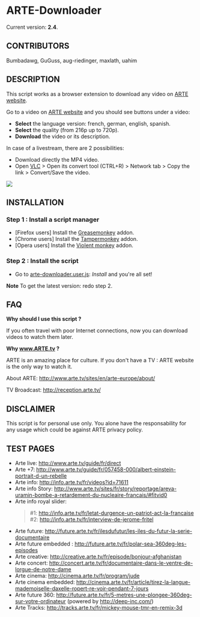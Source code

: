 ARTE-Downloader
=================

Current version: **2.4**.

CONTRIBUTORS
-----------

Bumbadawg, GuGuss, aug-riedinger, maxlath, uahim

DESCRIPTION
-----------

This script works as a browser extension to download any video on [ARTE website](http://www.arte.tv/).

Go to a video on [ARTE website](http://www.arte.tv/) and you should see buttons under a video:

* **Select** the language version: french, german, english, spanish.
* **Select** the quality (from 216p up to 720p).
* **Download** the video or its description.

In case of a livestream, there are 2 possibilities:
* Download directly the MP4 video.
* Open [VLC](http://www.videolan.org/vlc/) > Open its convert tool (CTRL+R) > Network tab > Copy the link > Convert/Save the video.

![](http://i.imgur.com/GjvVHLv.jpg)

INSTALLATION
------------
### Step 1 : Install a script manager
* [Firefox users] Install the [Greasemonkey](https://addons.mozilla.org/en-US/firefox/addon/greasemonkey/) addon.
* [Chrome users] Install the [Tampermonkey](https://chrome.google.com/webstore/detail/tampermonkey/dhdgffkkebhmkfjojejmpbldmpobfkfo) addon.
* [Opera users] Install the [Violent monkey](https://addons.opera.com/fr/extensions/details/violent-monkey) addon.

### Step 2 : Install the script
* Go to [arte-downloader.user.js](../../raw/master/arte-downloader.user.js): *Install* and you're all set!

**Note** To get the latest version: redo step 2.

FAQ
---

**Why should I use this script ?**

If you often travel with poor Internet connections, now you can download videos to watch them later.

**Why www.ARTE.tv ?**

ARTE is an amazing place for culture. If you don't have a TV : ARTE website is the only way to watch it.

About ARTE: http://www.arte.tv/sites/en/arte-europe/about/

TV Broadcast: http://reception.arte.tv/


DISCLAIMER
-------

This script is for personal use only. You alone have the responsability for any usage which could be against ARTE privacy policy.



TEST PAGES
------- 
- Arte live: http://www.arte.tv/guide/fr/direct
- Arte +7: http://www.arte.tv/guide/fr/057458-000/albert-einstein-portrait-d-un-rebelle
- Arte info: http://info.arte.tv/fr/videos?id=71611    
- Arte info Story: http://www.arte.tv/sites/fr/story/reportage/areva-uramin-bombe-a-retardement-du-nucleaire-francais/#fitvid0
- Arte info royal slider:
    > #1: http://info.arte.tv/fr/letat-durgence-un-patriot-act-la-francaise
    > #2: http://info.arte.tv/fr/interview-de-jerome-fritel
- Arte future: http://future.arte.tv/fr/ilesdufutur/les-iles-du-futur-la-serie-documentaire
- Arte future embedded : http://future.arte.tv/fr/polar-sea-360deg-les-episodes
- Arte creative: http://creative.arte.tv/fr/episode/bonjour-afghanistan
- Arte concert: http://concert.arte.tv/fr/documentaire-dans-le-ventre-de-lorgue-de-notre-dame
- Arte cinema: http://cinema.arte.tv/fr/program/jude
- Arte cinema embedded: http://cinema.arte.tv/fr/article/tirez-la-langue-mademoiselle-daxelle-ropert-re-voir-pendant-7-jours
- Arte future 360: http://future.arte.tv/fr/5-metres-une-plongee-360deg-sur-votre-ordinateur (powered by http://deep-inc.com/)
- Arte Tracks: http://tracks.arte.tv/fr/mickey-mouse-tmr-en-remix-3d
